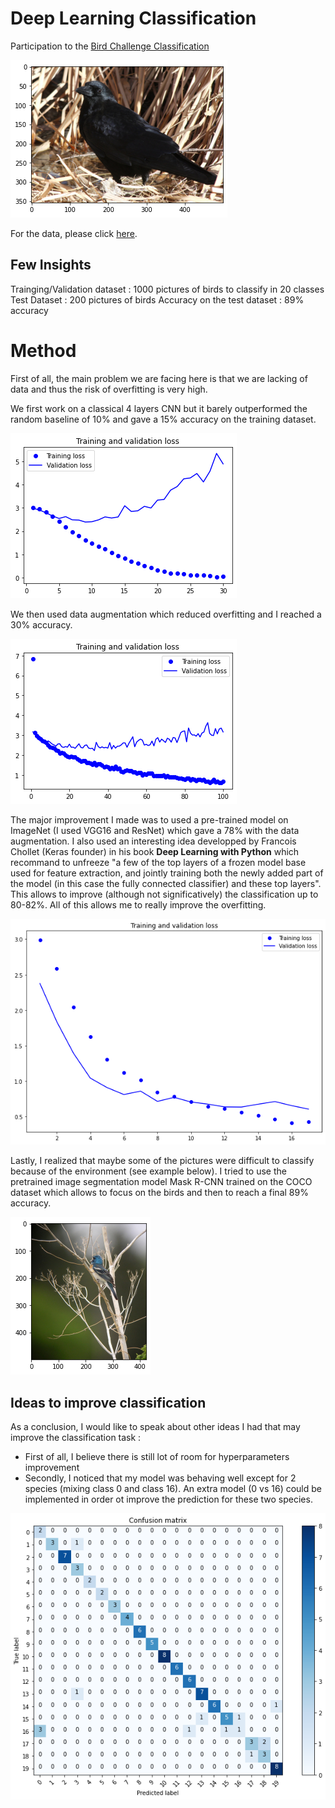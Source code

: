 # Deep Learning Classification

Participation to the [Bird Challenge Classification](https://www.kaggle.com/competitions/mva-recvis-2021/data) 

![alt text](https://github.com/danielAmar02/CV_Classification/blob/main/pres.png)

For the data, please click [here](https://www.di.ens.fr/willow/teaching/recvis18orig/assignment3/bird_dataset.zip). 

## Few Insights

Trainging/Validation dataset : 1000 pictures of birds to classify in 20 classes
Test Dataset : 200 pictures of birds
Accuracy on the test dataset : 89% accuracy


# Method 

First of all, the main problem we are facing here is that we are lacking of data and thus the risk of overfitting is very high. 

We first work on a classical 4 layers CNN but it barely outperformed the random baseline of 10% and gave a 15% accuracy on the training dataset.

![alt text](https://github.com/danielAmar02/CV_Classification/blob/main/loss_init.png)


We then used data augmentation which reduced overfitting and I reached a 30% accuracy.

![alt text](https://github.com/danielAmar02/CV_Classification/blob/main/loss_dataaug.png)


The major improvement I made was to used a pre-trained model on ImageNet (I used VGG16 and ResNet) which gave a 78% with the data augmentation. I also used an interesting idea developped by Francois Chollet (Keras founder) in his book **Deep Learning with Python**  which recommand to unfreeze "a few of the top layers of a frozen model base used for feature extraction, and jointly training both the newly added part of the model (in this  case the fully connected classifier) and these top layers". This allows to improve (although not significatively) the classification up to 80-82%. All of this allows me to really improve the overfitting.


![alt text](https://github.com/danielAmar02/CV_Classification/blob/main/loss_resnet.png)



Lastly, I realized that maybe some of the pictures were difficult to classify because of the environment (see example below). I tried to use the pretrained image segmentation model Mask R-CNN trained on the COCO dataset which allows to focus on the birds and then to reach a final 89% accuracy.

![alt text](https://github.com/danielAmar02/CV_Classification/blob/main/difficult.png)


## Ideas to improve classification

As a conclusion, I would like to speak about other ideas I had that may improve the classification task : 
- First of all, I believe there is still lot of room for hyperparameters improvement
- Secondly, I noticed that my model was behaving well except for 2 species (mixing class 0 and class 16). An extra model (0 vs 16) could be implemented in order ot improve the prediction for these two species.

![alt text](https://github.com/danielAmar02/CV_Classification/blob/main/confusion_matrix.png)
